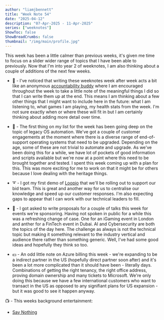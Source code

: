 ```yaml
---
author: "liamjbennett"
title: "Week Note 54"
date: "2025-04-12"
description: "07-Apr-2025 - 11-Apr-2025"
series: ["weeknotes"]
ShowToc: false
ShowBreadCrumbs: false
thumbnail: "/img/main/profile.jpg"
---
```


This week has been a little calmer than previous weeks, it's given me time to focus on a slider wider range of topics that I have been able to previously. Now that I'm into year 2 of weeknotes, I am also thinking about a couple of additions of the next few weeks.
<p/>

* 📓 - I've noticed that writing these weeknotes week after week acts a bit like an anonymous [accountability buddy](https://www.theguardian.com/lifeandstyle/2023/nov/27/the-buddy-boost-how-accountability-partners-make-you-healthy-happy-and-more-successful) where I am encouraged throughout the week to take a little note of the meaningful things I did so that I can write them up at the end. This means I am thinking about a few other things that I might want to include here in the future: what I am listening to,  what games I am playing, my health stats from the week. I'm not sure exactly when or where these will fit in but I am certainly thinking about adding more detail over time.
<p/>

* 🧰 - The first thing on my list for the week has been going deep on the topic of legacy OS automation. We've got a couple of customer engagements at the moment where there is a diverse range of end-of-support operating systems that need to be upgraded. Depending on the age, some of these are not trivial to automate and upgrade. As we've been doing this for a while, we have lot of pockets of good information and scripts available but we're now at a point where this need to be brought together and tested. I spent this week coming up with a plan for this. This was more exciting for me to work on that it might be for others because I love dealing with the heritage things.
<p/>

* ➰ - I got my first demo of [Loopio](https://loopio.com/) that we'll be rolling out to support our bid team. This is great and another way for us to centralise our knowledge and speed up our customer responses. I'm also expecting gaps to appear that I can work with our technical leaders to fill.
<p/>

* 💬 - I got asked to write proposals for a couple of talks this week for events we're sponsoring. Having not spoken in public for a while this was a refreshing change of case. One for an iGaming event in London and anther for a FinTech event in Dubai. AI and Cybersecurity are both the topics of the day here. The challenge as always is not the technical topic but making it something relevant to the industry vertical and audience there rather than something generic. Well, I've had some good ideas and hopefully they think so too.
<p/>

* 💵 - An odd little note on Azure billing this week - we're expanding to be a indirect partner in the US (hopefully direct partner soon after) and it's been a lot more complicated than it should have been - literally days. Combinations of getting the right tenancy, the right office address, proving domain ownership and many tickets to Microsoft. We're only doing this because we have a few international customers who want to transact in the US as opposed to any signifiant plans for US expansion - but it was good to see it happen anyway.
<p/>

📺 - This weeks background entertainment:
* [Say Nothing](https://www.imdb.com/title/tt31122777/)